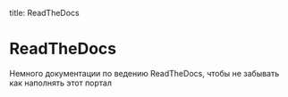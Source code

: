 title: ReadTheDocs

# ReadTheDocs

Немного документации по ведению ReadTheDocs, чтобы не забывать как наполнять этот портал